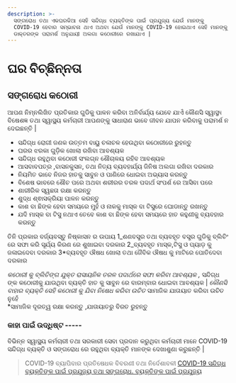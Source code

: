 ```yaml
---
description: >-
  ସଙ୍ଗରୋଧ ତଥା ଏକଘରକିଆ ସେହି ସନ୍ଦିଗ୍ଧ ବ୍ୟକ୍ତିଙ୍କ ପାଇଁ ପ୍ରଯୁଜ୍ୟ ଯେଉଁ ମାନଙ୍କୁ
  COVID-19 ହେବାର ସମ୍ଭାବନା ଥାଏ ଅଥବା ଯେଉଁ ମାନଙ୍କୁ COVID-19 ହୋଇଥାଏ ସେହି ମାନଙ୍କୁ
  ଡାକ୍ତରଙ୍କ ପରାମର୍ଶ ଅନୁଯାୟୀ ଅଲଗା କଠୋରୀରେ ରଖାଯାଏ |
---
```


# ଘର ବିଚ୍ଛିନ୍ନତା

## ସଙ୍ଗରୋଧ କଠୋରୀ

ଆପଣ ନିମ୍ନଲିଖିତ ପ୍ରତିକାର ଗୁଡିକୁ ପାଳନ କରିବା ଅନିର୍ବାର୍ଯ୍ୟ ଯେବେ ଯାଏଁ କୌଣସି ସ୍ୱାସ୍ଥ୳ ବିଷେଶଜ୍ଞ ତଥା ସ୍ୱାସ୍ଥ୍ୟ କର୍ମଚାରୀ ଆପଣଙ୍କୁ ସାଧାରାଣ ଭାବେ ଜୀବନ ଯାପନ କରିବାକୁ ପରାମର୍ଶ ନ ଦେଇଛନ୍ତି \|

* ସନ୍ଦିଗ୍ଧ ରୋଗୀ ଜଣକ ଉତ୍ତମ ବାୟୁ ଚଳାଚଳ  ହେଉଥିବା କଠୋରୀରେ ରୁହନ୍ତୁ 
* ଘରର ଝରକା ଗୁଡି଼କ ଖୋଲା ରଖିବା ଆବଶ୍ୟକ  
* ସନ୍ଦିଗ୍ଧ ରହୁଥିବା କଠୋରୀ ସଂଲଗ୍ନ ଶୌଚାଳୟ ରହିବ ଆବଶ୍ୟକ
*  ଆସବାବପତ୍ର ,ବାସନକୁସନ, ତଥା ନିତ୍ୟ ବ୍ୟବହାର୍ଯ୍ୟ ଜିନିଷ ଅଲଗା ରଖିବା ଦରକାର 
* ନିୟମିତ ଭାବେ ନିଜର ହାତକୁ ସାବୁନ ଓ ପାଣିରେ ଧୋଇବା   ଅଭ୍ୟାସ କରନ୍ତୁ
* ବିଶେଷ ଭାବରେ  ଶୌଚ ପରେ ଅଥବା ଶରୀରର ତରଳ ପଦାର୍ଥ ସଂପର୍ଶ ରେ ଆସିବା ପରେ
* ଶାରୀରିକ ସ୍ୱଛତା ରକ୍ଷା କରନ୍ତୁ 
* ଶୁଦ୍ଧ ଶ୍ଵାସକ୍ରିୟା ପାଳନ  କରନ୍ତୁ   
* କାଶ ବା ଛିଙ୍କ ହେବା ସମୟରେ ମୁହଁ ଓ ନାକକୁ ମାସ୍କ ବା ଟିସୁରେ ଘୋଡାନ୍ତୁ ରଖନ୍ତୁ   
* ଯଦି ମାସ୍କ ବା ଟିସୁ  ନଥାଏ ତେବେ କାଶ ବା ଛିଙ୍କ ହେବା ସମୟରେ ହାତ କହୁଣୀକୁ  ବ୍ୟବହାର କରନ୍ତୁ 

ତିନି ପ୍ରକାର ବର୍ଜ୍ୟବସ୍ତୁ ନିଷ୍କାସନ ର ଉପାୟ 1_ଶଣବସ୍ତ୍ର ତଥା ବ୍ୟବହୃତ ବସ୍ତ୍ର ଗୁଡିକୁ ବ୍ଲିଚିଂ ରେ ସଫା କରି ସୂର୍ଯ୍ୟ କିରଣ ରେ ଶୁଖାଇବା ଦରକାର 2_ବ୍ୟବହୃତ ମାସ୍କ,ଟିସୁ ଓ ପ୍ୟାଡ଼ କୁ ଜଳାଇଦେବା ଦରକାର 3\*ବ୍ୟବହୃତ ଔଷଧ ଖୋଲା ତଥା ଜୈବିକ ଔଷଧ କୁ ମାଟିରେ ପୋତିଦେବା ଦରକାର

_କଠୋରୀ କୁ ବ୍ଲିଚିଙ୍ଗ ଯୁକ୍ତ ରାସାୟନିକ ତରଳ ପଦାର୍ଥରେ ସଫା କରିବା ଆବଶ୍ୟକ ,_ ସନ୍ଦିଗ୍ଧ ଙ୍କ କଠୋରୀକୁ ଯାଉଥିବା ବ୍ୟକ୍ତି ହାତ କୁ ସାବୁନ ରେ ବାରମ୍ବାର ଧୋଇବା ଆବଶ୍ୟକ \| _କୌଣସି ବାହାର ବ୍ୟକ୍ତି ସେହି କଠୋରୀ କୁ ଯିବା ନିଷେଧ କରିବା ଉଚିତ_ ସାମାଜିକ ଯାତାୟାତ କରିବା ଉଚିତ ନୁହେଁ  
\*ସାମାଜିକ ଦୂରତ୍ୱ ରକ୍ଷା କରନ୍ତୁ ,ଯାତାୟାତରୁ ବିରତ ରୁହନ୍ତୁ

### କାହା ପାଇଁ ଉଦ୍ଧିଷ୍ଟ -----

ବିଭିନ୍ନ ସ୍ୱାସ୍ଥ୍ୟ କର୍ମଚାରୀ ତଥା ସରକାରୀ ସେବା ପ୍ରଦାନ କରୁଥିବା କର୍ମଚାରୀ ମାନେ COVID-19 ସନ୍ଦିଗ୍ଧ ବ୍ୟକ୍ତି ଓ ସଙ୍ଗରୋଧ ରେ ରହୁଥିବା ବ୍ୟକ୍ତି ମାନଙ୍କ ଦେଖାଶୁଣା କରୁଛନ୍ତି \|

> COVID-19 ବ୍ୟାପିବାର ପ୍ରତିଷେଧକ ବିବରଣୀ ତଥା ନିର୍ଦେଶାବଳୀ [COVID-19 ସନ୍ଦିଗ୍ଧ ବ୍ୟକ୍ତିଙ୍କ ପାଇଁ ପ୍ରଯୁଜ୍ୟ ତଥା ସଙ୍ଗରୋଧ. ବ୍ୟକ୍ତିଙ୍କ ପାଇଁ ପ୍ରଯୁଜ୍ୟ](https://www.cdc.gov/coronavirus/2019-ncov/hcp/disposition-in-home-patients.html)

